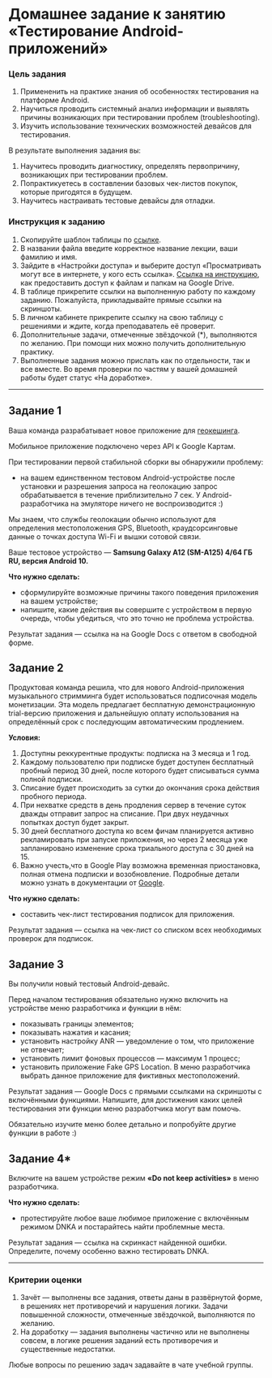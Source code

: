 # Домашнее задание к занятию «Тестирование Android-приложений»

### Цель задания

1. Примененить на практике знания об особенностях тестирования на платформе Android.
2. Научиться проводить системный анализ информации и выявлять причины возникающих при тестировании проблем (troubleshooting).
3. Изучить использование технических возможностей девайсов для тестирования.
 
В результате выполнения задания вы:

1. Научитесь проводить диагностику, определять первопричину, возникающих при тестировании проблем.
2. Попрактикуетесь в составлении базовых чек-листов покупок, которые пригодятся в будущем.
3. Научитесь настраивать тестовые девайсы для отладки.

### Инструкция к заданию

1. Скопируйте шаблон таблицы по [ссылке](https://docs.google.com/spreadsheets/d/1_V9AYVGNhsuPOWwm8WlOu01pYgx6jKlDmfX3bWGJ0bE/edit?usp=sharing).
2. В названии файла введите корректное название лекции, ваши фамилию и имя.
3. Зайдите в «Настройки доступа» и выберите доступ «Просматривать могут все в интернете, у кого есть ссылка». [Ссылка на инструкцию](https://support.google.com/docs/answer/2494822?hl=ru&co=GENIE.Platform%3DDesktop), как предоставить доступ к файлам и папкам на Google Drive.
4. В таблице прикрепите ссылки на выполненную работу по каждому заданию. Пожалуйста, прикладывайте прямые ссылки на скриншоты.
5. В личном кабинете прикрепите ссылку на свою таблицу с решениями и ждите, когда преподаватель её проверит.
6. Дополнительные задачи, отмеченные звёздочкой (*), выполняются по желанию. При помощи них можно получить дополнительную практику.
7. Выполненные задания можно прислать как по отдельности, так и все вместе. Во время проверки по частям у вашей домашней работы будет статус «На доработке».

------

## Задание 1
Ваша команда разрабатывает новое приложение для [геокешинга](https://www.geocaching.com/).

Мобильное приложение подключено через API к Google Картам.

При тестировании первой стабильной сборки вы обнаружили проблему: 
- на вашем единственном тестовом Android-устройстве после установки и разрешения запроса на геолокацию запрос обрабатывается в течение приблизительно 7 сек.
У Android-разработчика на эмуляторе ничего не воспроизводится :)

Мы знаем, что службы геолокации обычно используют для определения местоположения GPS, Bluetooth, краудсорсинговые данные о точках доступа Wi-Fi и вышки сотовой связи. 

Ваше тестовое устройство — **Samsung Galaxy A12 (SM-A125) 4/64 ГБ RU, версия Android 10.**

**Что нужно сделать:**
- cформулируйте возможные причины такого поведения приложения на вашем устройстве;
- напишите, какие действия вы совершите с устройством в первую очередь, чтобы убедиться, что это точно не проблема устройства.

Результат задания — ссылка на на Google Docs с ответом в свободной форме. 


## Задание 2
Продуктовая команда решила, что для нового Android-приложения музыкального стримминга будет использоваться подписочная модель монетизации.
Эта модель предлагает бесплатную демонстрационную trial-версию приложения и дальнейшую оплату использования на определённый срок с последующим автоматическим продлением.

**Условия:**

1. Доступны реккурентные продукты: подписка на 3 месяца и 1 год.
2. Каждому пользователю при подписке будет доступен бесплатный пробный период 30 дней, после которого будет списываться сумма полной подписки. 
3. Списание будет происходить за сутки до окончания срока действия пробного периода.
4. При нехватке средств в день продления сервер в течение суток дважды отправит запрос на списание. При двух неудачных попытках доступ будет закрыт.
5. 30 дней бесплатного доступа ко всем фичам планируется активно рекламировать при запуске приложения, но через 2 месяца уже запланировано изменение срока триального доступа с 30 дней на 15.
6. Важно учесть,что в Google Play возможна временная приостановка, полная отмена подписки и возобновление. Подробные детали можно узнать в документации от [Google](https://developer.android.com/google/play/billing/test).


**Что нужно сделать:**

- составить чек-лист тестирования подписок для приложения. 

Результат задания — ссылка на чек-лист со списком всех необходимых проверок для подписок.


## Задание 3

Вы получили новый тестовый Android-девайс. 

Перед началом тестирования обязательно нужно включить на устройстве меню разработчика и функции в нём:  

- показывать границы элементов; 
- показывать нажатия и касания; 
- установить настройку ANR — уведомление о том, что приложение не отвечает;
- установить лимит фоновых процессов — максимум 1 процесс;
- установить приложение Fake GPS Location. В меню разработчика выбрать данное приложение для фиктивных местоположений.

Результат задания — Google Docs с прямыми ссылками на скриншоты с включёнными функциями. 
Напишите, для достижения каких целей тестирования эти функции меню разработчика могут вам помочь.

Обязательно изучите меню более детально и попробуйте другие функции в работе :)
    
    
## Задание 4* 
Включите на вашем устройстве режим **«Do not keep activities»** в меню разработчика.

**Что нужно сделать:** 

- протестируйте любое ваше любимое приложение с включённым режимом DNKA и постарайтесь найти проблемные места. 


Результат задания — ссылка на скринкаст найденной ошибки. Определите, почему особенно важно тестировать DNKA.

--------

### Критерии оценки

1. Зачёт — выполнены все задания, ответы даны в развёрнутой форме, в решениях нет противоречий и нарушения логики. Задачи повышенной сложности, отмеченные звёздочкой, выполняются по желанию. 
2. На доработку — задания выполнены частично или не выполнены совсем, в логике решения заданий есть противоречия и существенные недостатки.

Любые вопросы по решению задач задавайте в чате учебной группы.


